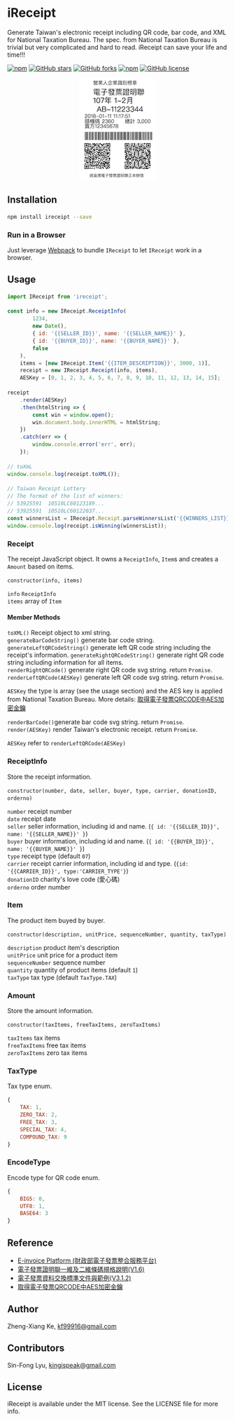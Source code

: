 # iReceipt

Generate Taiwan's electronic receipt including QR code, bar code, and XML for National Taxation Bureau. The spec. from National Taxation Bureau is trivial but very complicated and hard to read. iReceipt can save your life and time!!!

[![npm](https://img.shields.io/npm/dt/ireceipt.svg)](https://www.npmjs.com/package/ireceipt)
[![GitHub stars](https://img.shields.io/github/stars/kf99916/iReceipt.svg)](https://github.com/kf99916/iReceipt/stargazers)
[![GitHub forks](https://img.shields.io/github/forks/kf99916/iReceipt.svg)](https://github.com/kf99916/iReceipt/network)
[![npm](https://img.shields.io/npm/v/ireceipt.svg)](https://www.npmjs.com/package/ireceipt)
[![GitHub license](https://img.shields.io/github/license/kf99916/iReceipt.svg)](https://github.com/kf99916/iReceipt/blob/master/LICENSE)

<p align="center">
    <img src="https://github.com/kf99916/iReceipt/raw/master/screenshots/ireceipt.png" alt="iReceipt">
</p>

## Installation

```bash
npm install ireceipt --save
```

### Run in a Browser

Just leverage <a href="https://webpack.js.org/" target="_blank">Webpack<a> to bundle `IReceipt` to let `IReceipt` work in a browser.

## Usage

```javascript
import IReceipt from 'ireceipt';

const info = new IReceipt.ReceiptInfo(
        1234,
        new Date(),
        { id: '{{SELLER_ID}}', name: '{{SELLER_NAME}}' },
        { id: '{{BUYER_ID}}', name: '{{BUYER_NAME}}' },
        false
    ),
    items = [new IReceipt.Item('{{ITEM_DESCRIPTION}}', 3000, 1)],
    receipt = new IReceipt.Receipt(info, items),
    AESKey = [0, 1, 2, 3, 4, 5, 6, 7, 8, 9, 10, 11, 12, 13, 14, 15];

receipt
    .render(AESKey)
    .then(htmlString => {
        const win = window.open();
        win.document.body.innerHTML = htmlString;
    })
    .catch(err => {
        window.console.error('err', err);
    });

// toXmL
window.console.log(receipt.toXML());

// Taiwan Receipt Lottery
// The format of the list of winners:
// 53925591  10510LC60123189...
// 53925591  10510LC60122037...
const winnersList = IReceipt.Receipt.parseWinnersList('{{WINNERS_LIST}}');
window.console.log(receipt.isWinning(winnersList));
```

### Receipt

The receipt JavaScript object. It owns a `ReceiptInfo`, `Item`s and creates a `Amount` based on items.

`constructor(info, items)`

`info` `ReceiptInfo`  
`items` array of `Item`

#### Member Methods

`toXML()` Receipt object to xml string.  
`generateBarCodeString()` generate bar code string.  
`generateLeftQRCodeString()` generate left QR code string including the receipt's information.
`generateRightQRCodeString()` generate right QR code string including information for all items.  
`renderRightQRCode()` generate right QR code svg string. return `Promise`.  
`renderLeftQRCode(AESKey)` generate left QR code svg string. return `Promise`.  

`AESKey` the type is array (see the usage section) and the AES key is applied from National Taxation Bureau. More details: <a href="https://pjchender.blogspot.tw/2015/07/qrcodeaes.html" target="_blank">取得電子發票QRCODE中AES加密金鑰</a>

`renderBarCode()`generate bar code svg string. return `Promise`.  
`render(AESKey)` render Taiwan's electronic receipt. return `Promise`.

`AESKey` refer to `renderLeftQRCode(AESKey)`

### ReceiptInfo

Store the receipt information.

`constructor(number, date, seller, buyer, type, carrier, donationID, orderno)`

`number` receipt number  
`date` receipt date  
`seller` seller information, including id and name. (`{ id: '{{SELLER_ID}}', name: '{{SELLER_NAME}}' }`)  
`buyer` buyer information, including id and name. (`{ id: '{{BUYER_ID}}', name: '{{BUYER_NAME}}' }`)  
`type` receipt type (default `07`)  
`carrier` receipt carrier information, including id and type. (`{id: '{{CARRIER_ID}}', type:'CARRIER_TYPE'}`)  
`donationID` charity's love code (愛心碼)  
`orderno` order number

### Item

The product item buyed by buyer.

`constructor(description, unitPrice, sequenceNumber, quantity, taxType)`

`description` product item's description  
`unitPrice` unit price for a product item  
`sequenceNumber` sequence number  
`quantity` quantity of product items (default `1`)  
`taxType` tax type (default `TaxType.TAX`)

### Amount

Store the amount information.

`constructor(taxItems, freeTaxItems, zeroTaxItems)`

`taxItems` tax items  
`freeTaxItems` free tax items  
`zeroTaxItems` zero tax items

### TaxType

Tax type enum.

```js
{
    TAX: 1,
    ZERO_TAX: 2,
    FREE_TAX: 3,
    SPECIAL_TAX: 4,
    COMPOUND_TAX: 9
}
```

### EncodeType

Encode type for QR code enum.

```js
{
    BIG5: 0,
    UTF8: 1,
    BASE64: 3
}
```

## Reference

* <a href="https://www.einvoice.nat.gov.tw/" target="_blank">E-invoice Platform (財政部電子發票整合服務平台)</a>
* <a href="https://www.einvoice.nat.gov.tw/home/DownLoad?fileName=1479449792874_0.6(20161115).pdf" target="_blank">電子發票證明聯一維及二維條碼規格說明(V1.6)</a>
* <a href="https://www.einvoice.nat.gov.tw/home/DownLoad?fileName=1447235507091_0.zip" target="_blank">電子發票資料交換標準文件與範例(V3.1.2)</a>
* <a href="https://pjchender.blogspot.tw/2015/07/qrcodeaes.html" target="_blank">取得電子發票QRCODE中AES加密金鑰</a>

## Author

Zheng-Xiang Ke, kf99916@gmail.com

## Contributors

Sin-Fong Lyu, kingispeak@gmail.com

## License

iReceipt is available under the MIT license. See the LICENSE file for more info.
